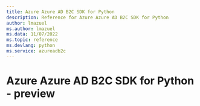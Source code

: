 ```yaml
---
title: Azure Azure AD B2C SDK for Python
description: Reference for Azure Azure AD B2C SDK for Python
author: lmazuel
ms.author: lmazuel
ms.data: 11/07/2022
ms.topic: reference
ms.devlang: python
ms.service: azureadb2c
---
```

# Azure Azure AD B2C SDK for Python - preview

